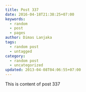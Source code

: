 ```yaml
---
title: Post 337
date: 2016-04-18T21:38:25+07:00
keywords:
  - random
  - post
  - pages
author: Dimas Lanjaka
tags:
  - random post
  - untagged
category:
  - random post
  - uncategorized
updated: 2013-04-08T04:06:55+07:00
---
```

This is content of post 337
